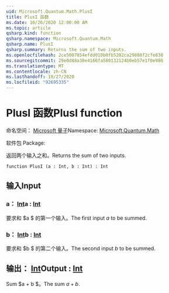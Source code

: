 ```yaml
---
uid: Microsoft.Quantum.Math.PlusI
title: PlusI 函数
ms.date: 10/26/2020 12:00:00 AM
ms.topic: article
qsharp.kind: function
qsharp.namespace: Microsoft.Quantum.Math
qsharp.name: PlusI
qsharp.summary: Returns the sum of two inputs.
ms.openlocfilehash: 2ce5007854efdd010b0fb5202ca29888f2cfe838
ms.sourcegitcommit: 29e0d88a30e4166fa580132124b0eb57e1f0e986
ms.translationtype: MT
ms.contentlocale: zh-CN
ms.lasthandoff: 10/27/2020
ms.locfileid: "92695335"
---
```

# <a name="plusi-function"></a><span data-ttu-id="1c47c-102">PlusI 函数</span><span class="sxs-lookup"><span data-stu-id="1c47c-102">PlusI function</span></span>

<span data-ttu-id="1c47c-103">命名空间： [Microsoft 量子](xref:Microsoft.Quantum.Math)</span><span class="sxs-lookup"><span data-stu-id="1c47c-103">Namespace: [Microsoft.Quantum.Math](xref:Microsoft.Quantum.Math)</span></span>

<span data-ttu-id="1c47c-104">软件包 [](https://nuget.org/packages/)</span><span class="sxs-lookup"><span data-stu-id="1c47c-104">Package: [](https://nuget.org/packages/)</span></span>


<span data-ttu-id="1c47c-105">返回两个输入之和。</span><span class="sxs-lookup"><span data-stu-id="1c47c-105">Returns the sum of two inputs.</span></span>

```qsharp
function PlusI (a : Int, b : Int) : Int
```


## <a name="input"></a><span data-ttu-id="1c47c-106">输入</span><span class="sxs-lookup"><span data-stu-id="1c47c-106">Input</span></span>

### <a name="a--int"></a><span data-ttu-id="1c47c-107">a： [Int](xref:microsoft.quantum.lang-ref.int)</span><span class="sxs-lookup"><span data-stu-id="1c47c-107">a : [Int](xref:microsoft.quantum.lang-ref.int)</span></span>

<span data-ttu-id="1c47c-108">要求和 $a $ 的第一个输入。</span><span class="sxs-lookup"><span data-stu-id="1c47c-108">The first input $a$ to be summed.</span></span>


### <a name="b--int"></a><span data-ttu-id="1c47c-109">b： [Int](xref:microsoft.quantum.lang-ref.int)</span><span class="sxs-lookup"><span data-stu-id="1c47c-109">b : [Int](xref:microsoft.quantum.lang-ref.int)</span></span>

<span data-ttu-id="1c47c-110">要求和 $b $ 的第二个输入。</span><span class="sxs-lookup"><span data-stu-id="1c47c-110">The second input $b$ to be summed.</span></span>



## <a name="output--int"></a><span data-ttu-id="1c47c-111">输出： [Int](xref:microsoft.quantum.lang-ref.int)</span><span class="sxs-lookup"><span data-stu-id="1c47c-111">Output : [Int](xref:microsoft.quantum.lang-ref.int)</span></span>

<span data-ttu-id="1c47c-112">Sum $a + b $。</span><span class="sxs-lookup"><span data-stu-id="1c47c-112">The sum $a + b$.</span></span>